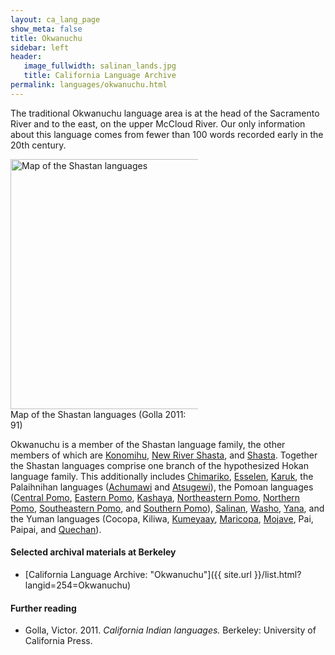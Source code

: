 ```yaml
---
layout: ca_lang_page
show_meta: false
title: Okwanuchu
sidebar: left
header:
   image_fullwidth: salinan_lands.jpg
   title: California Language Archive
permalink: languages/okwanuchu.html
---
```


The traditional Okwanuchu language area is at the head of the Sacramento River and to the east, on the upper McCloud River. Our only information about this language comes from fewer than 100 words recorded early in the 20th century.

<div class="image fit right" style="width: 300px;">
<a href="https://i.pinimg.com/originals/23/7c/00/237c00c54aeec18a3edac8090cc6ff10.jpg"><img alt="Map of the Shastan languages" src="{{ site.urlimg }}/shastan-languages-map.jpeg" width="400px"/></a>
<div class="caption">
Map of the Shastan languages (Golla 2011: 91)
</div>
</div>

Okwanuchu is a member of the Shastan language family, the other members of which are [Konomihu](konomihu.html), [New River Shasta](new-river-shasta.html), and [Shasta](shasta.html). Together the Shastan languages comprise one branch of the hypothesized Hokan language family. This additionally includes [Chimariko](chimariko.html), [Esselen](esselen.html), [Karuk](karuk.html), the Palaihnihan languages ([Achumawi](achumawi.html) and [Atsugewi](atsugewi.html)), the Pomoan languages ([Central Pomo](central-pomo.html), [Eastern Pomo](eastern-pomo.html), [Kashaya](kashaya.html), [Northeastern Pomo](northeastern-pomo.html), [Northern Pomo](northern-pomo.html), [Southeastern Pomo](southeastern-pomo.html), and [Southern Pomo](southern-pomo.html)), [Salinan](salinan.html), [Washo](washo.html), [Yana](yana.html), and the Yuman languages (Cocopa, Kiliwa, [Kumeyaay](kumeyaay.html), [Maricopa](maricopa.html), [Mojave](mojave.html), Pai, Paipai, and [Quechan](quechan.html)).

#### Selected archival materials at Berkeley

* [California Language Archive: "Okwanuchu"]({{ site.url }}/list.html?langid=254=Okwanuchu)

#### Further reading

* Golla, Victor. 2011. *California Indian languages.* Berkeley: University of California Press.

